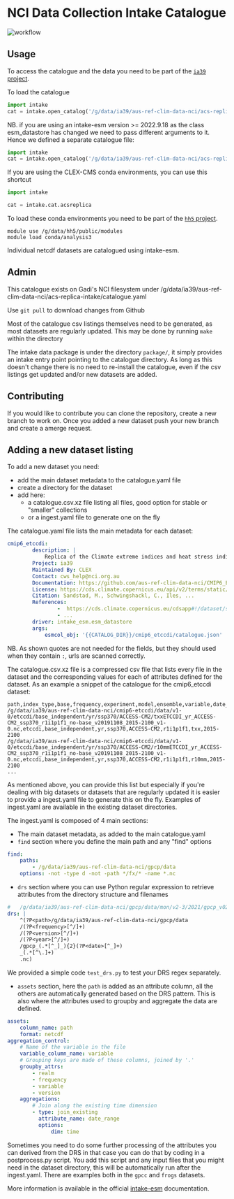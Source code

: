 # NCI Data Collection Intake Catalogue

![workflow](https://github.com/aus-ref-clim-data-nci/acs-replica-intake/actions/workflows/acs-intake.yml/badge.svg)

## Usage

To access the catalogue and the data you need to be part of the [`ia39` project](https://my.nci.org.au/mancini/project/ia39).

To load the catalogue

```python
import intake
cat = intake.open_catalog('/g/data/ia39/aus-ref-clim-data-nci/acs-replica-intake/catalogue.yaml') 
```
NB. if you are using an intake-esm version >= 2022.9.18 as the class esm_datastore has changed we need to pass different arguments to it. Hence we defined a separate catalogue file:

```python
import intake
cat = intake.open_catalog('/g/data/ia39/aus-ref-clim-data-nci/acs-replica-intake/catalogue_new.yaml')
```

If you are using the CLEX-CMS conda environments, you can use this shortcut
```python
import intake

cat = intake.cat.acsreplica
```
To load these conda environments you need to be part of the [`hh5` project](https://my.nci.org.au/mancini/project/hh5).

```
module use /g/data/hh5/public/modules
module load conda/analysis3
```

Individual netcdf datasets are catalogued using intake-esm.

## Admin

This catalogue exists on Gadi's NCI filesystem under /g/data/ia39/aus-ref-clim-data-nci/acs-replica-intake/catalogue.yaml

Use `git pull` to download changes from Github

Most of the catalogue csv listings themselves need to be generated, as most datasets are regularly updated.
This may be done by running `make` within the directory

The intake data package is under the directory `package/`, it simply provides
an intake entry point pointing to the catalogue directory.
As long as this doesn't change there is no need to re-install the catalogue, even if the csv listings get updated and/or new datasets are added.


## Contributing

If you would like to contribute you can clone the repository, create a new branch to work on. Once you added a new dataset push your new branch and create a amerge request.

## Adding a new dataset listing 

To add a new dataset you need:

* add the main dataset metadata to the catalogue.yaml file
* create a directory for the dataset
* add here:
    * a catalogue.csv.xz file listing all files, good option for stable or "smaller" collections
    * or a ingest.yaml file to generate one on the fly

The catalogue.yaml file lists the main metadata for each dataset:

```yaml
cmip6_etccdi:
        description: |
            Replica of the Climate extreme indices and heat stress indicators derived from CMIP6 ...
        Project: ia39
        Maintained By: CLEX
        Contact: cws_help@nci.org.au
        Documentation: https://github.com/aus-ref-clim-data-nci/CMIP6_ETCCDI
        License: https://cds.climate.copernicus.eu/api/v2/terms/static/cicero-cmip6-indicators-licence.pdf
        Citation: Sandstad, M., Schwingshackl, C., Iles, ...
        References:
                -  https://cds.climate.copernicus.eu/cdsapp#!/dataset/sis-extreme-indices-cmip6?tab=overview
                - ... 
        driver: intake_esm.esm_datastore
        args:
            esmcol_obj: '{{CATALOG_DIR}}/cmip6_etccdi/catalogue.json'
```
NB. As shown quotes are not needed for the fields, but they should used when they contain `:`, urls are scanned correctly.

The catalogue.csv.xz file is a compressed csv file that lists every file in the dataset and the corresponding values for each of attributes defined for the dataset.
As an example a snippet of the catalogue for the cmip6_etccdi dataset:

```csv
path,index_type,base,frequency,experiment,model,ensemble,variable,date_range
/g/data/ia39/aus-ref-clim-data-nci/cmip6-etccdi/data/v1-0/etccdi/base_independent/yr/ssp370/ACCESS-CM2/txxETCCDI_yr_ACCESS-CM2_ssp370_r1i1p1f1_no-base_v20191108_2015-2100_v1-0.nc,etccdi,base_independent,yr,ssp370,ACCESS-CM2,r1i1p1f1,txx,2015-2100
/g/data/ia39/aus-ref-clim-data-nci/cmip6-etccdi/data/v1-0/etccdi/base_independent/yr/ssp370/ACCESS-CM2/r10mmETCCDI_yr_ACCESS-CM2_ssp370_r1i1p1f1_no-base_v20191108_2015-2100_v1-0.nc,etccdi,base_independent,yr,ssp370,ACCESS-CM2,r1i1p1f1,r10mm,2015-2100
...
```

As mentioned above, you can provide this list but especially if you're dealing with big datasets or datasets that are regularly updated it is easier to provide a ingest.yaml file to generate this on the fly.
Examples of ingest.yaml are available in the existing dataset directories.

The ingest.yaml is composed of 4 main sections:
* The main dataset metadata, as added to the main catalogue.yaml
* `find` section where you define the main path and any "find" options

```yaml
find:
    paths:
        - /g/data/ia39/aus-ref-clim-data-nci/gpcp/data
    options: -not -type d -not -path */fx/* -name *.nc
```

* `drs` section where you can use Python regular expression to retrieve attributes from the directory structure and filenames
```yaml
#   /g/data/ia39/aus-ref-clim-data-nci/gpcp/data/mon/v2-3/2021/gpcp_v02r03_monthly_d202106_c20210907.nc
drs: |
    ^(?P<path>/g/data/ia39/aus-ref-clim-data-nci/gpcp/data
    /(?P<frequency>[^/]+)
    /(?P<version>[^/]+)
    /(?P<year>[^/]+)
    /gpcp_(.*[^_]_){2}(?P<date>[^_]+)
    _(.*[^\.]+)
    .nc)
```
 
We provided a simple code `test_drs.py` to test your DRS regex separately.
 
* `assets` section, here the `path` is added as an attribute column, all the others are automatically generated based on the DRS pattern. This is also where the attributes used to groupby and aggregate the data are defined.

```yaml
assets:
    column_name: path
    format: netcdf
aggregation_control:
    # Name of the variable in the file
    variable_column_name: variable
    # Grouping keys are made of these columns, joined by '.'
    groupby_attrs:
        - realm
        - frequency
        - variable
        - version
    aggregations:
        # Join along the existing time dimension
        - type: join_existing
          attribute_name: date_range
          options:
              dim: time
```

Sometimes you need to do some further processing of the attributes you can derived from the DRS in that case you can do that by coding in a postprocess.py script. You add this script and any input files that you might need in the dataset directory, this will be automatically run after the ingest.yaml. There are examples both in the `gpcc` and `frogs` datasets. 

More information is available in the official [intake-esm](https://intake-esm.readthedocs.io/en/latest/) documentation.
